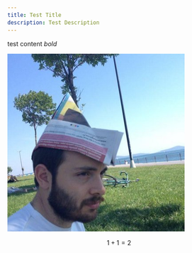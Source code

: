 ```yaml
---
title: Test Title
description: Test Description
---
```


test content *bold*

![Cankut](./images/cankut.jpg)

$$ 1 + 1 = 2 $$
